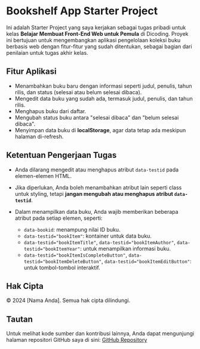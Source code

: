 # Bookshelf App Starter Project

Ini adalah Starter Project yang saya kerjakan sebagai tugas pribadi untuk kelas **Belajar Membuat Front-End Web untuk Pemula** di Dicoding. Proyek ini bertujuan untuk mengembangkan aplikasi pengelolaan koleksi buku berbasis web dengan fitur-fitur yang sudah ditentukan, sebagai bagian dari penilaian untuk tugas akhir kelas.

## Fitur Aplikasi

- Menambahkan buku baru dengan informasi seperti judul, penulis, tahun rilis, dan status (selesai atau belum selesai dibaca).
- Mengedit data buku yang sudah ada, termasuk judul, penulis, dan tahun rilis.
- Menghapus buku dari daftar.
- Mengubah status buku antara "selesai dibaca" dan "belum selesai dibaca".
- Menyimpan data buku di **localStorage**, agar data tetap ada meskipun halaman di-refresh.

## Ketentuan Pengerjaan Tugas

- Anda dilarang mengedit atau menghapus atribut `data-testid` pada elemen-elemen HTML.
- Jika diperlukan, Anda boleh menambahkan atribut lain seperti class untuk styling, tetapi **jangan mengubah atau menghapus atribut `data-testid`**.
- Dalam menampilkan data buku, Anda wajib memberikan beberapa atribut pada setiap elemen, seperti:

    - `data-bookid`: menampung nilai ID buku.
    - `data-testid="bookItem"`: kontainer untuk data buku.
    - `data-testid="bookItemTitle"`, `data-testid="bookItemAuthor"`, `data-testid="bookItemYear"`: untuk menampilkan informasi buku.
    - `data-testid="bookItemIsCompleteButton"`, `data-testid="bookItemDeleteButton"`, `data-testid="bookItemEditButton"`: untuk tombol-tombol interaktif.

## Hak Cipta

© 2024 [Nama Anda]. Semua hak cipta dilindungi.

## Tautan

Untuk melihat kode sumber dan kontribusi lainnya, Anda dapat mengunjungi halaman repositori GitHub saya di sini: [GitHub Repository](https://mmthariq.github.io/BookShelfApp/)
